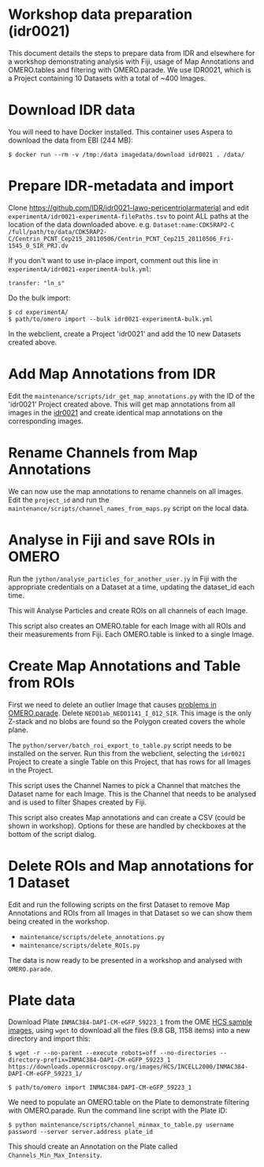 
Workshop data preparation (idr0021)
===================================

This document details the steps to prepare data from IDR and elsewhere for a workshop demonstrating
analysis with Fiji, usage of Map Annotations and OMERO.tables and filtering with OMERO.parade.
We use IDR0021, which is a Project containing 10 Datasets with a total of ~400 Images.


Download IDR data
=================

You will need to have Docker installed. This container uses Aspera to download the data from EBI (244 MB):

	$ docker run --rm -v /tmp:/data imagedata/download idr0021 . /data/


Prepare IDR-metadata and import
===============================

Clone https://github.com/IDR/idr0021-lawo-pericentriolarmaterial and edit
```experimentA/idr0021-experimentA-filePaths.tsv```
to point ALL paths at the location of the data downloaded above.
e.g.
```Dataset:name:CDK5RAP2-C	/full/path/to/data/CDK5RAP2-C/Centrin_PCNT_Cep215_20110506/Centrin_PCNT_Cep215_20110506_Fri-1545_0_SIR_PRJ.dv```


If you don't want to use in-place import, comment out this line in
```experimentA/idr0021-experimentA-bulk.yml```:

	transfer: "ln_s"


Do the bulk import:

	$ cd experimentA/
	$ path/to/omero import --bulk idr0021-experimentA-bulk.yml


In the webclient, create a Project 'idr0021' and add the 10 new Datasets created above.


Add Map Annotations from IDR
============================

Edit the ```maintenance/scripts/idr_get_map_annotations.py``` with the ID of the 'idr0021' Project created
above. This will get map annotations from all images in the [idr0021](http://idr.openmicroscopy.org/webclient/?show=project-51) and create identical map annotations on the corresponding images.


Rename Channels from Map Annotations
====================================

We can now use the map annotations to rename channels on all images.
Edit the ```project_id``` and run the ```maintenance/scripts/channel_names_from_maps.py```
script on the local data.


Analyse in Fiji and save ROIs in OMERO
======================================

Run the ```jython/analyse_particles_for_another_user.jy``` in Fiji with the
appropriate credentials on a Dataset at a time, updating the dataset_id each time.

This will Analyse Particles and create ROIs on all channels of each Image.

This script also creates an OMERO.table for each Image with all ROIs and their
measurements from Fiji. Each OMERO.table is linked to a single Image.


Create Map Annotations and Table from ROIs
==========================================

First we need to delete an outlier Image that causes
[problems in OMERO.parade](https://github.com/ome/omero-parade/issues/26). Delete
```NEDD1ab_NEDD1141_I_012_SIR```. This image is the only Z-stack and no blobs are found
so the Polygon created covers the whole plane.

The ```python/server/batch_roi_export_to_table.py``` script needs to be installed on the
server. Run this from the webclient, selecting the ```idr0021``` Project to create a
single Table on this Project, that has rows for all Images in the Project.

This script uses the Channel Names to pick a Channel that matches the Dataset name
for each Image. This is the Channel that needs to be analysed and is used to filter Shapes created
by Fiji.

This script also creates Map annotations and can create a CSV (could be shown in workshop).
Options for these are handled by checkboxes at the bottom of the script dialog.


Delete ROIs and Map annotations for 1 Dataset
=============================================

Edit and run the following scripts on the first Dataset
to remove Map Annotations and ROIs from all Images in that Dataset so we can show them being
created in the workshop.

 - ```maintenance/scripts/delete_annotations.py```
 - ```maintenance/scripts/delete_ROIs.py```

The data is now ready to be presented in a workshop and analysed with ```OMERO.parade```.


Plate data
==========

Download Plate ``INMAC384-DAPI-CM-eGFP_59223_1`` from the OME [HCS sample images](http://downloads.openmicroscopy.org/images/HCS/INCELL2000/), using ``wget`` to download all the files (9.8 GB, 1158 items) into a new directory
and import this:

	$ wget -r --no-parent --execute robots=off --no-directories --directory-prefix=INMAC384-DAPI-CM-eGFP_59223_1 https://downloads.openmicroscopy.org/images/HCS/INCELL2000/INMAC384-DAPI-CM-eGFP_59223_1/

	$ path/to/omero import INMAC384-DAPI-CM-eGFP_59223_1

We need to populate an OMERO.table on the Plate to demonstrate filtering with
OMERO.parade. Run the command line script with the Plate ID:

	$ python maintenance/scripts/channel_minmax_to_table.py username password --server server.address plate_id

This should create an Annotation on the Plate called ``Channels_Min_Max_Intensity``.
